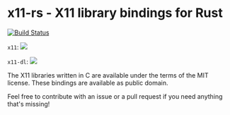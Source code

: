 # x11-rs - X11 library bindings for Rust

[![Build Status](https://travis-ci.org/Daggerbot/x11-rs.svg?branch=master)](https://travis-ci.org/Daggerbot/x11-rs)

`x11`: [![](http://meritbadge.herokuapp.com/x11)](https://crates.io/crates/x11)

`x11-dl`: [![](http://meritbadge.herokuapp.com/x11-dl)](https://crates.io/crates/x11-dl)

The X11 libraries written in C are available under the terms of the MIT license.
These bindings are available as public domain.

Feel free to contribute with an issue or a pull request if you need anything that's missing!